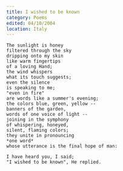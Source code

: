 ```yaml
---
title: I wished to be known
category: Poems
edited: 04/10/2004
location: Italy
---
```


    The sunlight is honey
    filtered through the sky
    dripping onto my skin
    like warm fingertips
    of a loving Hand;
    the wind whispers
    what its touch suggests;
    even the silence
    is speaking to me;
    "even in fire"
    are words like a summer's evening;
    the colors blue, green, yellow --
    banners of the garden,
    words of one voice of light --
    joining in the symphony
    of whispering, honeyed,
    silent, flaming colors;
    they unite in pronouncing
    *one word*
    whose utterance is the final hope of man:

    I have heard you, I said;
    "I wished to be known", He replied.


